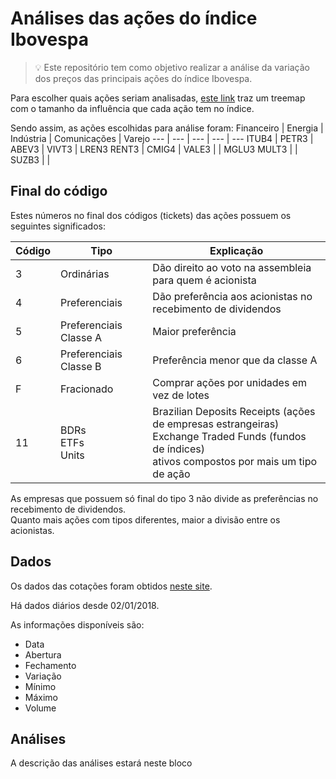 # Análises das ações do índice Ibovespa

> 💡 Este repositório tem como objetivo realizar a análise da variação dos preços das principais ações do índice Ibovespa.

Para escolher quais ações seriam analisadas, [este link](https://br.tradingview.com/heatmap/stock/#%7B%22dataSource%22%3A%22IBOV%22%2C%22blockColor%22%3A%22change%22%2C%22blockSize%22%3A%22market_cap_basic%22%2C%22grouping%22%3A%22sector%22%7D) traz um treemap com o tamanho da influência que cada ação tem no índice.

Sendo assim, as ações escolhidas para análise foram:
Financeiro | Energia | Indústria | Comunicações | Varejo
--- | --- | --- | --- | ---
ITUB4 | PETR3 | ABEV3 | VIVT3 | LREN3
RENT3 | CMIG4 | VALE3 | | MGLU3
MULT3 | | SUZB3 | | 

## Final do código
Estes números no final dos códigos (tickets) das ações possuem os seguintes significados:

Código | Tipo | Explicação
--- | --- | ---
3 | Ordinárias | Dão direito ao voto na assembleia para quem é acionista
4 | Preferenciais | Dão preferência aos acionistas no recebimento de dividendos
5 | Preferenciais Classe A | Maior preferência
6 | Preferenciais Classe B | Preferência menor que da classe A
F | Fracionado | Comprar ações por unidades em vez de lotes
11 | BDRs <br> ETFs <br> Units | Brazilian Deposits Receipts (ações de empresas estrangeiras) <br> Exchange Traded Funds (fundos de índices) <br> ativos compostos por mais um tipo de ação

As empresas que possuem só final do tipo 3 não divide as preferências no recebimento de dividendos. <br> Quanto mais ações com tipos diferentes, maior a divisão entre os acionistas.

## Dados
Os dados das cotações foram obtidos [neste site](https://www.infomoney.com.br/cotacoes/b3/acao/).

Há dados diários desde 02/01/2018.

As informações disponíveis são:
- Data
- Abertura
- Fechamento
- Variação
- Mínimo
- Máximo
- Volume

## Análises
A descrição das análises estará neste bloco
